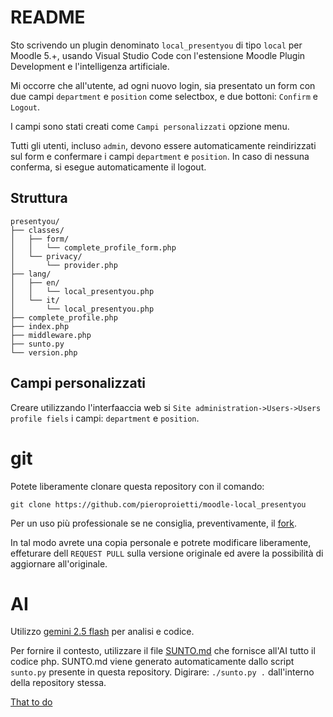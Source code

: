 # README

Sto scrivendo un plugin denominato `local_presentyou` di tipo `local` per Moodle 5.+, usando Visual Studio Code con l'estensione Moodle Plugin Development e l'intelligenza artificiale.

Mi occorre che all'utente, ad ogni nuovo login, sia presentato un form con due campi `department` e `position` come selectbox, e due bottoni: `Confirm` e `Logout`.

I campi sono stati creati come `Campi personalizzati` opzione menu.

Tutti gli utenti, incluso `admin`, devono essere automaticamente reindirizzati sul form e confermare i campi `department` e `position`. In caso di nessuna conferma, si esegue automaticamente il logout.

## Struttura
```ascii
presentyou/
├── classes/
│   ├── form/
│   │   └── complete_profile_form.php
│   └── privacy/
│       └── provider.php
├── lang/
│   ├── en/
│   │   └── local_presentyou.php
│   └── it/
│       └── local_presentyou.php
├── complete_profile.php
├── index.php
├── middleware.php
├── sunto.py
└── version.php
```
## Campi personalizzati
Creare utilizzando l'interfaaccia web si `Site administration->Users->Users profile fiels` i campi: `department` e `position`.


# git
Potete liberamente clonare questa repository con il comando: 

`git clone https://github.com/pieroproietti/moodle-local_presentyou`

Per un uso più professionale se ne consiglia, preventivamente, il [fork](https://github.com/pieroproietti/moodle-local_presentyou/fork).

In tal modo avrete una copia personale e potrete modificare liberamente, effeturare dell `REQUEST PULL` sulla versione originale ed avere la possibilità di aggiornare all'originale.

# AI 
Utilizzo [gemini 2.5 flash](https://gemini.google.com/) per analisi e codice.

Per fornire il contesto, utilizzare il file [SUNTO.md](./SUNTO.md) che fornisce all'AI tutto il codice php. 
SUNTO.md viene generato automaticamente dallo script `sunto.py` presente in questa repository. Digirare: `./sunto.py .` dall'interno della repository stessa.

[That to do](https://gemini.google.com/app/8d4887b5415d06dd?is_sa=1&is_sa=1&android-min-version=301356232&ios-min-version=322.0&campaign_id=bkws&utm_source=sem&utm_source=google&utm_medium=paid-media&utm_medium=cpc&utm_campaign=bkws&utm_campaign=2024itIT_gemfeb&pt=9008&mt=8&ct=p-growth-sem-bkws&gad_source=1&gclid=CjwKCAjw7pO_BhAlEiwA4pMQvIZVbGVlw4CR0U6HgTcHBlWM67d5ztq_pV0qfUM-O5gSYpyQVZs-UxoCS-cQAvD_BwE&gclsrc=aw.ds)
